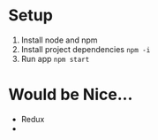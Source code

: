 # Setup

1. Install node and npm
2. ​Install project dependencies `npm -i`
3. Run app `npm start`







# Would be Nice...

- Redux
- ​